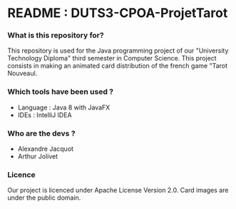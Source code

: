 # README : DUTS3-CPOA-ProjetTarot #


### What is this repository for? ###


This repository is used for the Java programming project of our "University Technology Diploma" third semester in Computer Science. 
This project consists in making an animated card distribution of the french game "Tarot Nouveaul.


### Which tools have been used ? ###

* Language : Java 8 with JavaFX
* IDEs : IntelliJ IDEA


### Who are the devs ? ###

* Alexandre Jacquot
* Arthur Jolivet

### Licence ###

Our project is licenced under Apache License Version 2.0.
Card images are under the public domain.